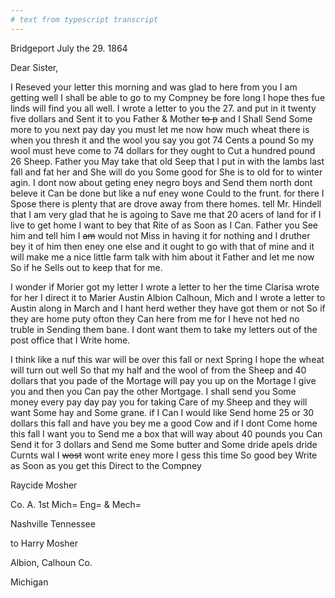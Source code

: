 ```yaml
---
# text from typescript transcript
---
```

Bridgeport July the 29. 1864

Dear Sister,
	
I Reseved your letter this morning and was glad to here from you  I am getting well  I shall be able to go to my Compney be fore long I hope thes fue linds will find you all well.  I wrote a letter to you the 27. and put in it twenty five dollars and Sent it to you Father & Mother ~~to p~~ and I Shall Send Some more to you next pay day  you must let me now how much wheat there is when you thresh it and the wool you say you got 74 Cents a pound So my wool must heve come to 74 dollars for they ought to Cut a hundred pound 26 Sheep. Father you May take that old Seep that I put in with the lambs last fall and fat her and She will do you Some good for She is to old for to winter agin. I dont now about geting eney negro boys and Send them north  dont beleve it Can be done but like a nuf eney wone Could to the frunt. for there I Spose there is plenty that are drove away from there homes. tell Mr. Hindell that I am very glad that he is agoing to Save me that 20 acers of land for if I live to get home I want to bey that Rite of as Soon as I Can. Father you See him and tell him I ~~am~~ would not Miss in having it for nothing and I druther bey it of him then eney one else and it ought to go with that of mine and it will make me a nice little farm  talk with him about it Father and let me now  So if he Sells out to keep that for me.

I wonder if Morier got my letter I wrote a letter to her the time Clarisa wrote for her I direct it to Marier Austin Albion Calhoun, Mich and I wrote a letter to Austin along in March and I hant herd wether they have got them or not  So if they are home puty ofton they Can here from me for I heve not hed no truble in Sending them bane. I dont want them to take my letters out of the post office that I Write home. 

I think like a nuf this war will be over this fall or next Spring I hope the wheat will turn out well So that my half and the wool of from the Sheep and 40 dollars that you pade of the Mortage will pay you up on the Mortage I give you and then you Can pay the other Mortgage. I shall send you Some money every pay day pay you for taking Care of my Sheep and they will want Some hay and Some grane. if I Can I would like Send home 25 or 30 dollars this fall and have you bey me a good Cow and if I dont Come home this fall I want you to Send me a box that will way about 40 pounds  you Can Send it for 3 dollars and Send me Some butter and Some dride apels dride Curnts  wal I ~~wost~~ wont write eney more I gess this time So good bey  Write as Soon as you get this Direct to the Compney 

Raycide Mosher 

Co. A. 1st Mich= Eng= & Mech= 

Nashville Tennessee

to Harry Mosher 

Albion, Calhoun Co. 

Michigan